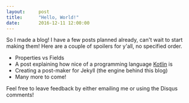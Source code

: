 ```yaml
---
layout:     post
title:      "Hello, World!"
date:       2016-12-11 12:00:00
---
```

So I made a blog! I have a few posts planned already, can't wait to start making them!
Here are a couple of spoilers for y'all, no specified order.

* Properties vs Fields
* A post explaining how nice of a programming language [Kotlin][kotlin] is
* Creating a post-maker for Jekyll (the engine behind this blog)
* Many more to come!

Feel free to leave feedback by either emailing me or using the Disqus comments!

[kotlin]: https://kotlinlang.org
